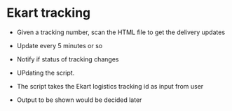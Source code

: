 # Ekart tracking 

* Given a tracking number, scan the HTML file to get the delivery updates 
* Update every 5 minutes or so 
* Notify if status of tracking changes 


* UPdating the script. 
* The script takes the Ekart logistics tracking id as input from user 
* Output to be shown would be decided later